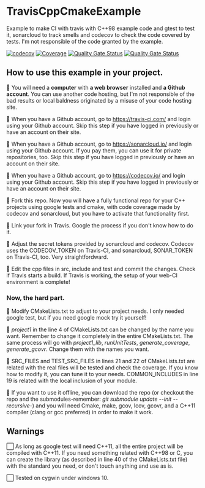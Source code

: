 # TravisCppCmakeExample
Example to make CI with travis with C++98 example code and gtest to test it, sonarcloud to track smells and codecov to check the code covered by tests. I'm not responsible of the code granted by the example.

[![codecov](https://codecov.io/gh/jmramosr/TravisCppCmakeExample/branch/master/graph/badge.svg)](https://codecov.io/gh/jmramosr/TravisCppCmakeExample) [![Coverage](https://sonarcloud.io/api/project_badges/measure?project=jmramosr_TravisCppCmakeExample&metric=coverage)](https://sonarcloud.io/dashboard?id=jmramosr_TravisCppCmakeExample) [![Quality Gate Status](https://sonarcloud.io/api/project_badges/measure?project=jmramosr_TravisCppCmakeExample&metric=alert_status)](https://sonarcloud.io/dashboard?id=jmramosr_TravisCppCmakeExample) [![Quality Gate Status](https://travis-ci.com/jmramosr/TravisCppCmakeExample.svg?branch=master&status=created)](https://travis-ci.com/github/jmramosr/TravisCppCmakeExample)

## How to use this example in your project.

🔘 You will need a **computer** with **a web browser** installed and **a Github account**. You can use another code hosting, but I'm not responsible of the bad results or local baldness originated by a misuse of your code hosting site.

🔘 When you have a Github account, go to https://travis-ci.com/ and login using your Github account. Skip this step if you have logged in previously or have an account on their site.

🔘 When you have a Github account, go to https://sonarcloud.io/ and login using your Github account. If you pay them, you can use it for private repositories, too. Skip this step if you have logged in previously or have an account on their site.

🔘 When you have a Github account, go to https://codecov.io/ and login using your Github account. Skip this step if you have logged in previously or have an account on their site.

🔘 Fork this repo. Now you will have a fully functional repo for your C++ projects using google tests and cmake, with code coverage made by codecov and sonarcloud, but you have to activate that functionality first.

🔘 Link your fork in Travis. Google the process if you don't know how to do it.

🔘 Adjust the secret tokens provided by sonarcloud and codecov. Codecov uses the CODECOV_TOKEN on Travis-CI, and sonarcloud, SONAR_TOKEN on Travis-CI, too. Very straightfordward.

🔘 Edit the cpp files in src, include and test and commit the changes. Check if Travis starts a build. If Travis is working, the setup of your web-CI environment is complete!

### Now, the hard part.

🔘 Modify CMakeLists.txt to adjust to your project needs. I only needed google test, but if you need google mock try it yourself!

🔘 _project1_ in the line 4 of CMakeLists.txt can be changed by the name you want. Remember to change it completely in the entire CMakeLists.txt. The same process will go with _project1_lib_, _runUnitTests_, _generate_coverage_, _generate_gcovr_. Change them with the names you want.

🔘 SRC_FILES and TEST_SRC_FILES in lines 21 and 22 of CMakeLists.txt are related with the real files will be tested and check the coverage. If you know how to modify it, you can tune it to your needs. COMMON_INCLUDES in line 19 is related with the local inclusion of your module.

🔘 If you want to use it offline, you can download the repo (or checkout the repo and the submodules-remember: _git submodule update --init --recursive_-) and you will need Cmake, make, gcov, lcov, gcovr, and a C++11 compiler (clang or gcc preferred) in order to make it work.

## Warnings

⬜️ As long as google test will need C++11, all the entire project will be compiled with C++11. If you need something related with C++98 or C, you can create the library (as described in line 40 of the CMakeLists.txt file) with the standard you need, or don't touch anything and use as is.

⬜️ Tested on cygwin under windows 10.
